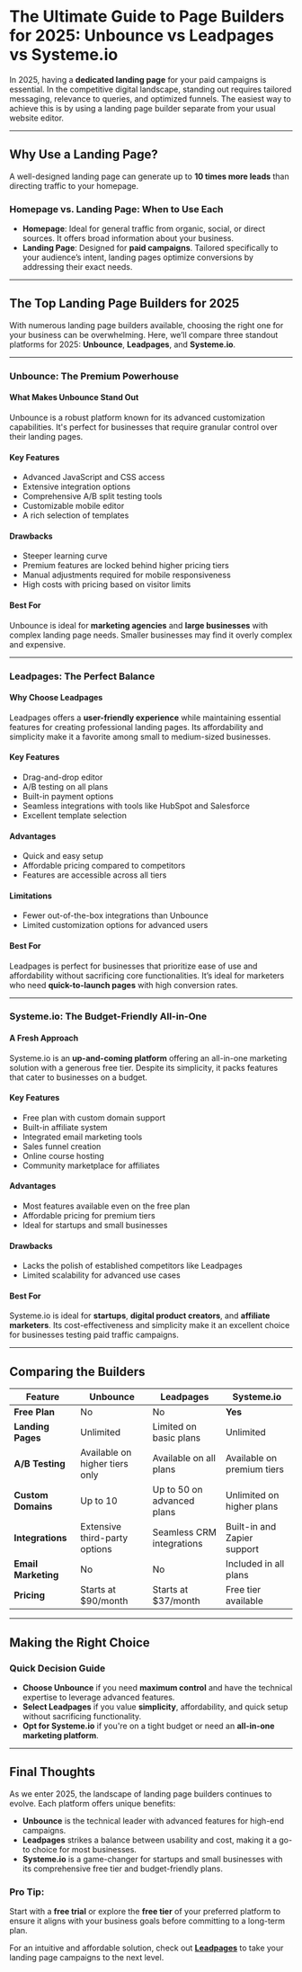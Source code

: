 # The Ultimate Guide to Page Builders for 2025: Unbounce vs Leadpages vs Systeme.io

In 2025, having a **dedicated landing page** for your paid campaigns is essential. In the competitive digital landscape, standing out requires tailored messaging, relevance to queries, and optimized funnels. The easiest way to achieve this is by using a landing page builder separate from your usual website editor.

---

## Why Use a Landing Page?

A well-designed landing page can generate up to **10 times more leads** than directing traffic to your homepage.

### Homepage vs. Landing Page: When to Use Each

- **Homepage**: Ideal for general traffic from organic, social, or direct sources. It offers broad information about your business.
- **Landing Page**: Designed for **paid campaigns**. Tailored specifically to your audience’s intent, landing pages optimize conversions by addressing their exact needs.

---

## The Top Landing Page Builders for 2025

With numerous landing page builders available, choosing the right one for your business can be overwhelming. Here, we’ll compare three standout platforms for 2025: **Unbounce**, **Leadpages**, and **Systeme.io**.

---

### Unbounce: The Premium Powerhouse

#### What Makes Unbounce Stand Out

Unbounce is a robust platform known for its advanced customization capabilities. It's perfect for businesses that require granular control over their landing pages.

#### Key Features
- Advanced JavaScript and CSS access
- Extensive integration options
- Comprehensive A/B split testing tools
- Customizable mobile editor
- A rich selection of templates

#### Drawbacks
- Steeper learning curve
- Premium features are locked behind higher pricing tiers
- Manual adjustments required for mobile responsiveness
- High costs with pricing based on visitor limits

#### Best For
Unbounce is ideal for **marketing agencies** and **large businesses** with complex landing page needs. Smaller businesses may find it overly complex and expensive.

---

### Leadpages: The Perfect Balance

#### Why Choose Leadpages

Leadpages offers a **user-friendly experience** while maintaining essential features for creating professional landing pages. Its affordability and simplicity make it a favorite among small to medium-sized businesses.

#### Key Features
- Drag-and-drop editor
- A/B testing on all plans
- Built-in payment options
- Seamless integrations with tools like HubSpot and Salesforce
- Excellent template selection

#### Advantages
- Quick and easy setup
- Affordable pricing compared to competitors
- Features are accessible across all tiers

#### Limitations
- Fewer out-of-the-box integrations than Unbounce
- Limited customization options for advanced users

#### Best For
Leadpages is perfect for businesses that prioritize ease of use and affordability without sacrificing core functionalities. It’s ideal for marketers who need **quick-to-launch pages** with high conversion rates.

---

### Systeme.io: The Budget-Friendly All-in-One

#### A Fresh Approach

Systeme.io is an **up-and-coming platform** offering an all-in-one marketing solution with a generous free tier. Despite its simplicity, it packs features that cater to businesses on a budget.

#### Key Features
- Free plan with custom domain support
- Built-in affiliate system
- Integrated email marketing tools
- Sales funnel creation
- Online course hosting
- Community marketplace for affiliates

#### Advantages
- Most features available even on the free plan
- Affordable pricing for premium tiers
- Ideal for startups and small businesses

#### Drawbacks
- Lacks the polish of established competitors like Leadpages
- Limited scalability for advanced use cases

#### Best For
Systeme.io is ideal for **startups**, **digital product creators**, and **affiliate marketers**. Its cost-effectiveness and simplicity make it an excellent choice for businesses testing paid traffic campaigns.

---

## Comparing the Builders

| Feature                  | Unbounce                       | Leadpages                     | Systeme.io                   |
|--------------------------|---------------------------------|-------------------------------|------------------------------|
| **Free Plan**            | No                             | No                            | **Yes**                      |
| **Landing Pages**        | Unlimited                      | Limited on basic plans        | Unlimited                    |
| **A/B Testing**          | Available on higher tiers only | Available on all plans        | Available on premium tiers   |
| **Custom Domains**       | Up to 10                       | Up to 50 on advanced plans    | Unlimited on higher plans    |
| **Integrations**         | Extensive third-party options  | Seamless CRM integrations     | Built-in and Zapier support  |
| **Email Marketing**      | No                             | No                            | Included in all plans        |
| **Pricing**              | Starts at $90/month            | Starts at $37/month           | Free tier available          |

---

## Making the Right Choice

### Quick Decision Guide
- **Choose Unbounce** if you need **maximum control** and have the technical expertise to leverage advanced features.
- **Select Leadpages** if you value **simplicity**, affordability, and quick setup without sacrificing functionality.
- **Opt for Systeme.io** if you're on a tight budget or need an **all-in-one marketing platform**.

---

## Final Thoughts

As we enter 2025, the landscape of landing page builders continues to evolve. Each platform offers unique benefits:

- **Unbounce** is the technical leader with advanced features for high-end campaigns.
- **Leadpages** strikes a balance between usability and cost, making it a go-to choice for most businesses.
- **Systeme.io** is a game-changer for startups and small businesses with its comprehensive free tier and budget-friendly plans.

### Pro Tip:
Start with a **free trial** or explore the **free tier** of your preferred platform to ensure it aligns with your business goals before committing to a long-term plan.

For an intuitive and affordable solution, check out **[Leadpages](https://bit.ly/LEadPages)** to take your landing page campaigns to the next level.

